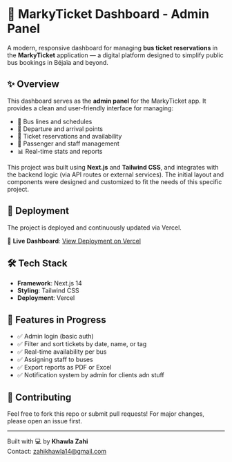 # 🚌 MarkyTicket Dashboard - Admin Panel

A modern, responsive dashboard for managing **bus ticket reservations** in the **MarkyTicket** application — a digital platform designed to simplify public bus bookings in Béjaïa and beyond.

## ✨ Overview

This dashboard serves as the **admin panel** for the MarkyTicket app. It provides a clean and user-friendly interface for managing:

- 🚌 Bus lines and schedules
- 📍 Departure and arrival points
- 🎫 Ticket reservations and availability
- 👥 Passenger and staff management
- 📊 Real-time stats and reports

This project was built using **Next.js** and **Tailwind CSS**, and integrates with the backend logic (via API routes or external services). The initial layout and components were designed and customized to fit the needs of this specific project.

## 🚀 Deployment

The project is deployed and continuously updated via Vercel.

🔗 **Live Dashboard**: [View Deployment on Vercel](https://vercel.com/zahikhawla14-gmailcoms-projects/v0-recreate-ui-from-screenshot)

## 🛠️ Tech Stack

- **Framework**: Next.js 14
- **Styling**: Tailwind CSS
- **Deployment**: Vercel

## 🧩 Features in Progress

- ✅ Admin login (basic auth)
- ✅ Filter and sort tickets by date, name, or tag
- ✅ Real-time availability per bus
- ✅ Assigning staff to buses
- ✅ Export reports as PDF or Excel
- ✅ Notification system by admin for clients adn stuff

## 🤝 Contributing

Feel free to fork this repo or submit pull requests! For major changes, please open an issue first.

---

Built with 💻 by **Khawla Zahi**  
Contact: [zahikhawla14@gmail.com](mailto:zahikhawla14@gmail.com)

